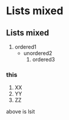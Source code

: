 <!-- word export demo-list-mixed.md-->
# Lists mixed

## Lists mixed

1.  ordered1
    - unordered2
        1. ordered3

### this

1. XX
2. YY
3. ZZ

above is lsit


